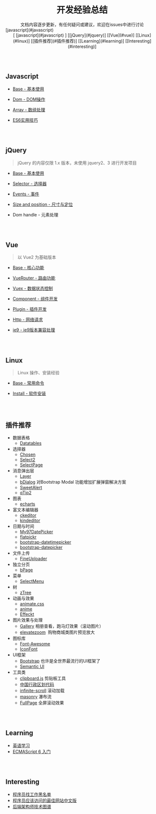 # <div align="center">开发经验总结</div>

<div align="center">文档内容逐步更新，有任何疑问或建议，欢迎在issues中进行讨论</div>
[javascript](#javascript)
<div align="center">
  [ [javascript](#javascript) ]
  [[jQuery](#jquery)]
  [[Vue](#vue)]
  [[Linux](#linux)]
  [[插件推荐](#插件推荐)]
  [[Learning](#learning)]
  [[Interesting](#interesting)]
</div>

<br><br>

## Javascript 

- [Base - 基本使用](javascript-base.md)

- [Dom - DOM操作](javascript-dom.md)

- [Array - 数组处理](javascript-array.md)

- [ES6实用技巧](javascript-es6.md)

<br><br>

## jQuery

> jQuery 的内容仅限 1.x 版本，未使用 jquery2、3 进行开发项目

- [Base - 基本使用](jquery-base.md)

- [Selector - 选择器](jquery-selector.md)

- [Events - 事件](jquery-event.md)

- [Size and position - 尺寸与定位](jquery-size-and-position.md)

- Dom handle - 元素处理

<br><br>

## Vue

> 以 Vue2 为基础版本

- [Base - 核心功能](vue-base.md)

- [VueRouter - 路由功能](vue-router.md)

- [Vuex - 数据状态控制](vuex.md)

- [Component - 组件开发](vue-component.md)

- [Plugin - 插件开发](vue-plugin.md)

- [Http - 网络请求](vue-http.md)

- [ie9 - ie9版本兼容处理](vue-ie9.md)

<br><br>

## Linux

> Linux 操作、安装经验

- [Base - 常用命令](linux-base.md)

- [Install - 软件安装](linux-install.md)

<br><br>

## 插件推荐
- 数据表格
  - [Datatables](https://www.datatables.net/)
- 选择器
  - [Chosen](https://github.com/harvesthq/chosen)
  - [Select2](https://github.com/select2/select2)
  - [SelectPage](https://github.com/TerryZ/SelectPage)
- 消息弹出层
  - [Layer](http://layer.layui.com/)
  - [bDialog](https://github.com/TerryZ/bDialog) 对Bootstrap Modal 功能增加扩展弹窗解决方案
  - [SweetAlert](https://github.com/t4t5/sweetalert)
  - [qTip2](https://github.com/qTip2/qTip2)
- 图表
  - [echarts](http://echarts.baidu.com/)
- 富文本编辑器
  - [ckeditor](https://ckeditor.com)
  - [kindeditor](http://kindeditor.net/demo.php)
- 日期与时间
  - [My97DatePicker](http://www.my97.net/)
  - [flatpickr](https://github.com/flatpickr/flatpickr)
  - [bootstrap-datetimepicker](https://github.com/smalot/bootstrap-datetimepicker)
  - [bootstrap-datepicker](https://github.com/uxsolutions/bootstrap-datepicker)
- 文件上传
  - [FineUploader](https://github.com/FineUploader/fine-uploader)
- 独立分页
  - [bPage](https://github.com/TerryZ/bPage)
- 菜单
  - [SelectMenu](https://github.com/TerryZ/SelectMenu)
- 树
  - [zTree](http://www.treejs.cn)
- 动画与效果
  - [animate.css](https://github.com/daneden/animate.css)
  - [anime](https://github.com/juliangarnier/anime)
  - [Effeckt](https://github.com/h5bp/Effeckt.css)
- 图片效果与处理
  - [Gallery](https://github.com/blueimp/Gallery)  相册查看，跑马灯效果（滚动图片）
  - [elevatezoom](https://github.com/elevateweb/elevatezoom)  购物商城类图片预览放大
- 图标库
  - [Font-Awesome](https://github.com/FortAwesome/Font-Awesome)
  - [IconFont](http://www.iconfont.cn/)
- UI框架
  - [Bootstrap](http://getbootstrap.com/) 也许是全世界最流行的UI框架了
  - [Semantic UI](https://semantic-ui.com/)
- 工具类
  - [clipboard.js](https://github.com/zenorocha/clipboard.js) 剪贴板工具
  - [中国行政区划代码](https://github.com/mumuy/data_location)
  - [infinite-scroll](https://github.com/metafizzy/infinite-scroll) 滚动加载
  - [masonry](https://github.com/desandro/masonry) 瀑布流
  - [FullPage](https://github.com/alvarotrigo/fullPage.js) 全屏滚动效果

<br><br>

## Learning

- [英语学习](https://github.com/byoungd/english-level-up-tips-for-Chinese)
- [ECMAScript 6 入门](http://es6.ruanyifeng.com/)

<br><br>

## Interesting

- [程序员找工作黑名单](https://github.com/shengxinjing/programmer-job-blacklist)
- [程序员应该访问的最佳网站中文版](https://github.com/tuteng/Best-websites-a-programmer-should-visit-zh)
- [后端架构师技术图谱](https://github.com/xingshaocheng/architect-awesome)
